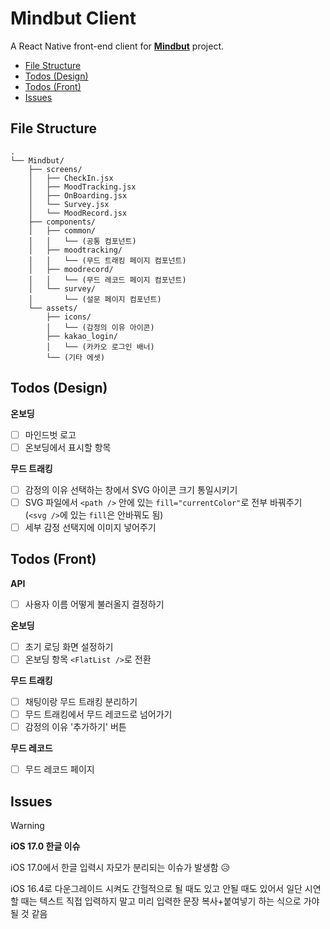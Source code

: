 # Mindbut Client
A React Native front-end client for [**Mindbut**](https://github.com/MindBut/model) project.

- [File Structure](#file-structure)
- [Todos (Design)](#todos-design)
- [Todos (Front)](#todos-front)
- [Issues](#issues)

## File Structure
```
.
└── Mindbut/
    ├── screens/
    │   ├── CheckIn.jsx
    │   ├── MoodTracking.jsx
    │   ├── OnBoarding.jsx
    │   └── Survey.jsx
    │   └── MoodRecord.jsx
    ├── components/
    │   ├── common/
    │   │   └── (공통 컴포넌트)
    │   ├── moodtracking/
    │   │   └── (무드 트래킹 페이지 컴포넌트)
    │   ├── moodrecord/
    │   │   └── (무드 레코드 페이지 컴포넌트)
    │   └── survey/
    │       └── (설문 페이지 컴포넌트)  
    └── assets/
        ├── icons/
        │   └── (감정의 이유 아이콘)
        ├── kakao_login/
        │   └── (카카오 로그인 배너)
        └── (기타 에셋)
```

## Todos (Design)
**온보딩**
- [ ] 마인드벗 로고
- [ ] 온보딩에서 표시할 항목

**무드 트래킹**
- [ ] 감정의 이유 선택하는 창에서 SVG 아이콘 크기 통일시키기
- [ ] SVG 파일에서 `<path />` 안에 있는 `fill="currentColor"`로 전부 바꿔주기 (`<svg />`에 있는 `fill`은 안바꿔도 됨)
- [ ] 세부 감정 선택지에 이미지 넣어주기

## Todos (Front)
**API**
- [ ] 사용자 이름 어떻게 불러올지 결정하기

**온보딩**
- [ ] 초기 로딩 화면 설정하기
- [ ] 온보딩 항목 `<FlatList />`로 전환

**무드 트래킹**
- [ ] 채팅이랑 무드 트래킹 분리하기
- [ ] 무드 트래킹에서 무드 레코드로 넘어가기
- [ ] 감정의 이유 '추가하기' 버튼

**무드 레코드**
- [ ] 무드 레코드 페이지

## Issues
> [!WARNING]
> **iOS 17.0 한글 이슈**
>
> iOS 17.0에서 한글 입력시 자모가 분리되는 이슈가 발생함 😥
>
> iOS 16.4로 다운그레이드 시켜도 간헐적으로 될 때도 있고 안될 때도 있어서 일단 시연할 때는 텍스트 직접 입력하지 말고 미리 입력한 문장 복사+붙여넣기 하는 식으로 가야될 것 같음
